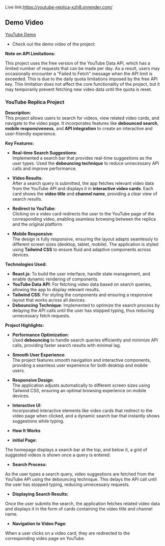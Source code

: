 Live link:https://youtube-replica-xzh8.onrender.com/

## Demo Video
[YouTube Demo](https://drive.google.com/drive/folders/1ERldHsqRhciGUacxJIitbncXvll1lnJI?usp=sharing)
- Check out the demo video of the project:

**Note on API Limitations:**

This project uses the free version of the YouTube Data API, which has a limited number of requests that can be made per day. As a result, users may occasionally encounter a "Failed to Fetch" message when the API limit is exceeded. This is due to the daily quota limitations imposed by the free API key. This limitation does not affect the core functionality of the project, but it may temporarily prevent fetching new video data until the quota is reset.

### **YouTube Replica Project**

**Description:**  
This project allows users to search for videos, view related video cards, and navigate to the video page. It incorporates features like **debounced search**, **mobile responsiveness**, and **API integration** to create an interactive and user-friendly experience.

**Key Features:**

- **Real-time Search Suggestions**:  
  Implemented a search bar that provides real-time suggestions as the user types. Used the **debouncing technique** to reduce unnecessary API calls and improve performance.

- **Video Results**:  
  After a search query is submitted, the app fetches relevant video data from the YouTube API and displays it in **interactive video cards**. Each card shows the **video title** and **channel name**, providing a clear view of search results.

- **Redirect to YouTube**:  
  Clicking on a video card redirects the user to the YouTube page of the corresponding video, enabling seamless browsing between the replica and the original platform.

- **Mobile Responsive**:  
  The design is fully responsive, ensuring the layout adapts seamlessly to different screen sizes (desktop, tablet, mobile). The application is styled using **Tailwind CSS** to ensure fluid and adaptive components across devices.

**Technologies Used:**

- **React.js**: To build the user interface, handle state management, and enable dynamic rendering of components.
- **YouTube Data API**: For fetching video data based on search queries, allowing the app to display relevant results.
- **Tailwind CSS**: For styling the components and ensuring a responsive layout that works across all devices.
- **Debouncing Technique**: Implemented to optimize the search process by delaying the API calls until the user has stopped typing, thus reducing unnecessary fetch requests.

**Project Highlights:**

- **Performance Optimization**:  
  Used **debouncing** to handle search queries efficiently and minimize API calls, providing faster search results with minimal lag.

- **Smooth User Experience**:  
  The project features smooth navigation and interactive components, providing a seamless user experience for both desktop and mobile users.

- **Responsive Design**:  
  The application adjusts automatically to different screen sizes using Tailwind CSS, ensuring an optimal browsing experience on mobile devices.

- **Interactive UI**:  
  Incorporated interactive elements like video cards that redirect to the video page when clicked, and a dynamic search bar that instantly shows suggestions while typing.

- **How It Works**

- **initial Page:**

The homepage displays a search bar at the top, and below it, a grid of suggested videos is shown once a query is entered.

- **Search Process:**

As the user types a search query, video suggestions are fetched from the YouTube API using the debouncing technique. This delays the API call until the user has stopped typing, reducing unnecessary requests.

- **Displaying Search Results:**

Once the user submits the search, the application fetches related video data and displays it in the form of cards containing the video title and channel name.

- **Navigation to Video Page**:

When a user clicks on a video card, they are redirected to the corresponding video page on YouTube.